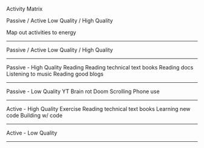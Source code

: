Activity Matrix

Passive / Active
Low Quality / High Quality

Map out activities to energy

---

Passive / Active
Low Quality / High Quality

---------------

Passive - High Quality
Reading 
Reading technical text books
Reading docs
Listening to music
Reading good blogs

---------------

Passive - Low Quality
YT
Brain rot
Doom Scrolling
Phone use

---------------

Active - High Quality
Exercise
Reading technical text books
Learning new code
Building w/ code 

---------------

Active - Low Quality


---------------
